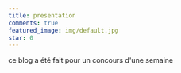 ```yaml
---
title: presentation
comments: true
featured_image: img/default.jpg
star: 0
--- 
```

 ce blog a été fait pour un concours d'une semaine 
